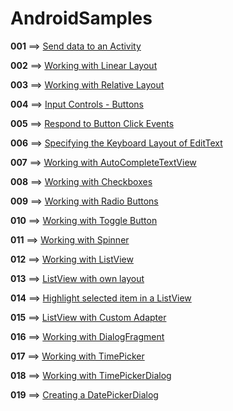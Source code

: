 # AndroidSamples

**001** ==> [Send data to an Activity](https://github.com/mhdr/AndroidSamples/tree/master/001)

**002** ==> [Working with Linear Layout](https://www.youtube.com/watch?v=DVRN3EuF9ys&index=7&list=PLshdtb5UWjSp0879mLeCsDQN6L73XBZTk) 

**003** ==> [Working with Relative Layout](https://www.youtube.com/watch?v=DVRN3EuF9ys&index=7&list=PLshdtb5UWjSp0879mLeCsDQN6L73XBZTk) 

**004** ==> [Input Controls - Buttons](https://www.youtube.com/watch?v=EJ43o11ynGg&index=9&list=PLshdtb5UWjSp0879mLeCsDQN6L73XBZTk) 

**005** ==> [Respond to Button Click Events](https://www.youtube.com/watch?v=6vixsiBlEOs&index=10&list=PLshdtb5UWjSp0879mLeCsDQN6L73XBZTk) 

**006** ==> [Specifying the Keyboard Layout of EditText](https://www.youtube.com/watch?v=6xzXNWYNzXU&index=11&list=PLshdtb5UWjSp0879mLeCsDQN6L73XBZTk&t) 

**007** ==> [Working with AutoCompleteTextView](https://www.youtube.com/watch?v=dEhE9MMR7mg&index=12&list=PLshdtb5UWjSp0879mLeCsDQN6L73XBZTk&t) 

**008** ==> [Working with Checkboxes](https://www.youtube.com/watch?v=NGRV2qY9ZiU&index=13&list=PLshdtb5UWjSp0879mLeCsDQN6L73XBZTk)

**009** ==> [Working with Radio Buttons](https://www.youtube.com/watch?v=fGF6lWjJ9Os&index=14&list=PLshdtb5UWjSp0879mLeCsDQN6L73XBZTk)

**010** ==> [Working with Toggle Button](https://www.youtube.com/watch?v=RnpIY4UK87E&index=15&list=PLshdtb5UWjSp0879mLeCsDQN6L73XBZTk)

**011** ==> [Working with Spinner](https://github.com/mhdr/AndroidSamples/tree/master/011)

**012** ==> [Working with ListView](https://github.com/mhdr/AndroidSamples/tree/master/012)

**013** ==> [ListView with own layout](https://github.com/mhdr/AndroidSamples/tree/master/013)

**014** ==> [Highlight selected item in a ListView](https://github.com/mhdr/AndroidSamples/tree/master/014)

**015** ==> [ListView with Custom Adapter](https://github.com/mhdr/AndroidSamples/tree/master/015)

**016** ==> [Working with DialogFragment](https://github.com/mhdr/AndroidSamples/tree/master/016)

**017** ==> [Working with TimePicker](https://github.com/mhdr/AndroidSamples/tree/master/017)

**018** ==> [Working with TimePickerDialog](https://github.com/mhdr/AndroidSamples/tree/master/018)

**019** ==> [Creating a DatePickerDialog](https://github.com/mhdr/AndroidSamples/tree/master/019)